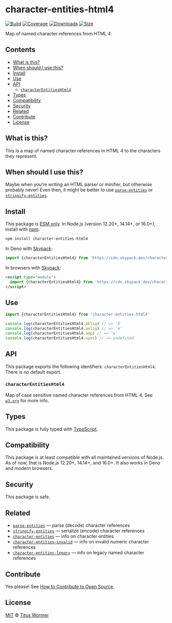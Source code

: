 # character-entities-html4

[![Build][build-badge]][build]
[![Coverage][coverage-badge]][coverage]
[![Downloads][downloads-badge]][downloads]
[![Size][size-badge]][size]

Map of named character references from HTML 4.

## Contents

*   [What is this?](readme.md##what-is-this)
*   [When should I use this?](readme.md##when-should-i-use-this)
*   [Install](readme.md##install)
*   [Use](readme.md##use)
*   [API](readme.md##api)
    *   [`characterEntitiesHtml4`](#characterentitieshtml4)
*   [Types](readme.md##types)
*   [Compatibility](readme.md##compatibility)
*   [Security](readme.md##security)
*   [Related](readme.md##related)
*   [Contribute](readme.md##contribute)
*   [License](readme.md##license)

## What is this?

This is a map of named character references in HTML 4 to the characters they
represent.

## When should I use this?

Maybe when you’re writing an HTML parser or minifier, but otherwise probably
never!
Even then, it might be better to use [`parse-entities`][parse-entities] or
[`stringify-entities`][stringify-entities].

## Install

This package is [ESM only][esm].
In Node.js (version 12.20+, 14.14+, or 16.0+), install with [npm][]:

```sh
npm install character-entities-html4
```

In Deno with [Skypack][]:

```js
import {characterEntitiesHtml4} from 'https://cdn.skypack.dev/character-entities-html4@2?dts'
```

In browsers with [Skypack][]:

```html
<script type="module">
  import {characterEntitiesHtml4} from 'https://cdn.skypack.dev/character-entities-html4@2?min'
</script>
```

## Use

```js
import {characterEntitiesHtml4} from 'character-entities-html4'

console.log(characterEntitiesHtml4.AElig) // => 'Æ'
console.log(characterEntitiesHtml4.aelig) // => 'æ'
console.log(characterEntitiesHtml4.amp) // => '&'
console.log(characterEntitiesHtml4.apos) // => undefined
```

## API

This package exports the following identifiers: `characterEntitiesHtml4`.
There is no default export.

### `characterEntitiesHtml4`

Map of case sensitive named character references from HTML 4.
See [`w3.org`][html] for more info.

## Types

This package is fully typed with [TypeScript][].

## Compatibility

This package is at least compatible with all maintained versions of Node.js.
As of now, that is Node.js 12.20+, 14.14+, and 16.0+.
It also works in Deno and modern browsers.

## Security

This package is safe.

## Related

*   [`parse-entities`](https://github.com/wooorm/parse-entities)
    — parse (decode) character references
*   [`stringify-entities`](https://github.com/wooorm/stringify-entities)
    — serialize (encode) character references
*   [`character-entities`](https://github.com/wooorm/character-entities)
    — info on character entities
*   [`character-entities-invalid`](https://github.com/wooorm/character-entities-invalid)
    — info on invalid numeric character references
*   [`character-entities-legacy`](https://github.com/wooorm/character-entities-legacy)
    — info on legacy named character references

## Contribute

Yes please!
See [How to Contribute to Open Source][contribute].

## License

[MIT][license] © [Titus Wormer][author]

<!-- Definitions -->

[build-badge]: https://github.com/wooorm/character-entities-html4/workflows/main/badge.svg

[build]: https://github.com/wooorm/character-entities-html4/actions

[coverage-badge]: https://img.shields.io/codecov/c/github/wooorm/character-entities-html4.svg

[coverage]: https://codecov.io/github/wooorm/character-entities-html4

[downloads-badge]: https://img.shields.io/npm/dm/character-entities-html4.svg

[downloads]: https://www.npmjs.com/package/character-entities-html4

[size-badge]: https://img.shields.io/bundlephobia/minzip/character-entities-html4.svg

[size]: https://bundlephobia.com/result?p=character-entities-html4

[npm]: https://docs.npmjs.com/cli/install

[skypack]: https://www.skypack.dev

[license]: license

[author]: https://wooorm.com

[esm]: https://gist.github.com/sindresorhus/a39789f98801d908bbc7ff3ecc99d99c

[typescript]: https://www.typescriptlang.org

[contribute]: https://opensource.guide/how-to-contribute/

[parse-entities]: https://github.com/wooorm/parse-entities

[stringify-entities]: https://github.com/wooorm/stringify-entities

[html]: https://www.w3.org/TR/html4/sgml/entities.html
